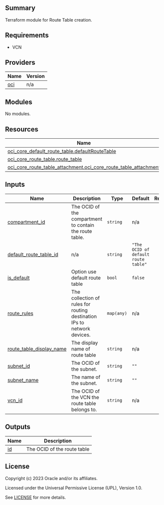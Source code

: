 ## Summary
Terraform module for Route Table creation.

## Requirements

* VCN

## Providers

| Name | Version |
|------|---------|
| <a name="provider_oci"></a> [oci](#provider\_oci) | n/a |

## Modules

No modules.

## Resources

| Name | Type |
|------|------|
| [oci_core_default_route_table.defaultRouteTable](https://registry.terraform.io/providers/oracle/oci/latest/docs/resources/core_default_route_table) | resource |
| [oci_core_route_table.route_table](https://registry.terraform.io/providers/oracle/oci/latest/docs/resources/core_route_table) | resource |
| [oci_core_route_table_attachment.oci_core_route_table_attachment](https://registry.terraform.io/providers/oracle/oci/latest/docs/resources/core_route_table_attachment) | resource |

## Inputs

| Name | Description | Type | Default | Required |
|------|-------------|------|---------|:--------:|
| <a name="input_compartment_id"></a> [compartment\_id](#input\_compartment\_id) | The OCID of the compartment to contain the route table. | `string` | n/a | yes |
| <a name="input_default_route_table_id"></a> [default\_route\_table\_id](#input\_default\_route\_table\_id) | n/a | `string` | `"The OCID of default route table"` | no |
| <a name="input_is_default"></a> [is\_default](#input\_is\_default) | Option use default route table | `bool` | `false` | no |
| <a name="input_route_rules"></a> [route\_rules](#input\_route\_rules) | The collection of rules for routing destination IPs to network devices. | `map(any)` | n/a | yes |
| <a name="input_route_table_display_name"></a> [route\_table\_display\_name](#input\_route\_table\_display\_name) | The display name of route table | `string` | n/a | yes |
| <a name="input_subnet_id"></a> [subnet\_id](#input\_subnet\_id) | The OCID of the subnet. | `string` | `""` | no |
| <a name="input_subnet_name"></a> [subnet\_name](#input\_subnet\_name) | The name of the subnet. | `string` | `""` | no |
| <a name="input_vcn_id"></a> [vcn\_id](#input\_vcn\_id) | The OCID of the VCN the route table belongs to. | `string` | n/a | yes |

## Outputs

| Name | Description |
|------|-------------|
| <a name="output_id"></a> [id](#output\_id) | The OCID of the route table |

## License

Copyright (c) 2023 Oracle and/or its affiliates.

Licensed under the Universal Permissive License (UPL), Version 1.0.

See [LICENSE](../../license.txt) for more details.